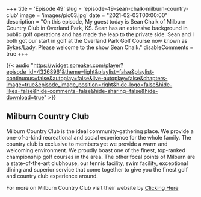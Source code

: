 +++
title = 'Episode 49'
slug = 'episode-49-sean-chalk-milburn-country-club'
image = 'images/pic03.jpg'
date = "2021-02-03T00:00:00"
description = "On this episode, My guest today is Sean Chalk of Milburn Country Club in Overland Park, KS. Sean has an extensive background in public golf operations and has made the leap to the private side. Sean and I both got our start in golf at the Overland Park Golf Course now known as Sykes/Lady. Please welcome to the show Sean Chalk."
disableComments = true
+++

{{< audio "https://widget.spreaker.com/player?episode_id=43268961&theme=light&playlist=false&playlist-continuous=false&autoplay=false&live-autoplay=false&chapters-image=true&episode_image_position=right&hide-logo=false&hide-likes=false&hide-comments=false&hide-sharing=false&hide-download=true" >}}


## Milburn Country Club

Milburn Country Club is the ideal community-gathering place. We provide a one-of-a-kind recreational and social experience for the whole family. The country club is exclusive to members yet we provide a warm and welcoming environment. We proudly boast one of the finest, top-ranked championship golf courses in the area. The other focal points of Milburn are a state-of-the-art clubhouse, our tennis facility, swim facility, exceptional dining and superior service that come together to give you the finest golf and country club experience around.

For more on Milburn Country Club visit their website by [Clicking Here](https://www.milburn.org/)



